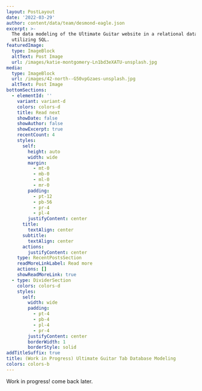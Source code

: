 ```yaml
---
layout: PostLayout
date: '2022-03-29'
author: content/data/team/desmond-eagle.json
excerpt: >-
  The data modeling of the Ultimate Guitar website in a relational database
  utilizing SQL.
featuredImage:
  type: ImageBlock
  altText: Post Image
  url: /images/katie-montgomery-Ln1bd3eXATU-unsplash.jpg
media:
  type: ImageBlock
  url: /images/42-north--G50vpGzaes-unsplash.jpg
  altText: Post Image
bottomSections:
  - elementId: ''
    variant: variant-d
    colors: colors-d
    title: Read next
    showDate: false
    showAuthor: false
    showExcerpt: true
    recentCount: 4
    styles:
      self:
        height: auto
        width: wide
        margin:
          - mt-0
          - mb-0
          - ml-0
          - mr-0
        padding:
          - pt-12
          - pb-56
          - pr-4
          - pl-4
        justifyContent: center
      title:
        textAlign: center
      subtitle:
        textAlign: center
      actions:
        justifyContent: center
    type: RecentPostsSection
    readMoreLinkLabel: Read more
    actions: []
    showReadMoreLink: true
  - type: DividerSection
    colors: colors-d
    styles:
      self:
        width: wide
        padding:
          - pt-4
          - pb-4
          - pl-4
          - pr-4
        justifyContent: center
        borderWidth: 1
        borderStyle: solid
addTitleSuffix: true
title: (Work in Progress) Ultimate Guitar Tab Database Modeling
colors: colors-b
---
```

Work in progress! come back later.
